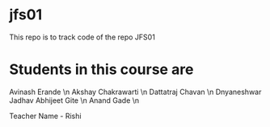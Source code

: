 # jfs01
This repo is to track code of the repo JFS01

# Students in this course are

Avinash Erande \n
Akshay Chakrawarti \n
Dattatraj Chavan \n
Dnyaneshwar Jadhav 
Abhijeet Gite \n
Anand Gade \n

Teacher Name - Rishi

